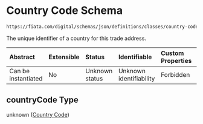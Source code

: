 # Country Code Schema

```txt
https://fiata.com/digital/schemas/json/definitions/classes/country-code.schema.json#/$defs/tradeAddress/properties/countryCode
```

The unique identifier of a country for this trade address.

| Abstract            | Extensible | Status         | Identifiable            | Custom Properties | Additional Properties | Access Restrictions | Defined In                                                                                                                      |
| :------------------ | :--------- | :------------- | :---------------------- | :---------------- | :-------------------- | :------------------ | :------------------------------------------------------------------------------------------------------------------------------ |
| Can be instantiated | No         | Unknown status | Unknown identifiability | Forbidden         | Allowed               | none                | [supply-chain-consignment.schema.json*](../tooling/out/definitions/supply-chain-consignment.schema.json "open original schema") |

## countryCode Type

unknown ([Country Code](supply-chain-consignment-defs-tradeaddress-properties-country-code.md))

